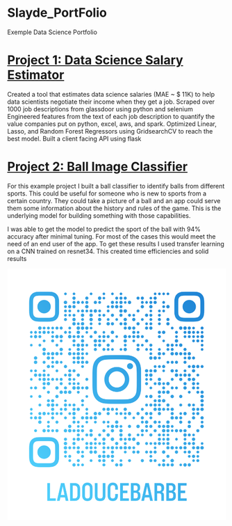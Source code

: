 # Slayde_PortFolio
Exemple Data Science Portfolio

# [Project 1: Data Science Salary Estimator ](https://deslay.github.io/Slayde_PortFolio/)

Created a tool that estimates data science salaries (MAE ~ $ 11K) to help data scientists negotiate their income when they get a job.
Scraped over 1000 job descriptions from glassdoor using python and selenium
Engineered features from the text of each job description to quantify the value companies put on python, excel, aws, and spark.
Optimized Linear, Lasso, and Random Forest Regressors using GridsearchCV to reach the best model.
Built a client facing API using flask



# [Project 2: Ball Image Classifier](https://deslay.github.io/Slayde_PortFolio/)

For this example project I built a ball classifier to identify balls from different sports. This could be useful for someone who is new to sports from a certain country. They could take a picture of a ball and an app could serve them some information about the history and rules of the game. This is the underlying model for building something with those capabilities.

I was able to get the model to predict the sport of the ball with 94% accuracy after minimal tuning. For most of the cases this would meet the need of an end user of the app. To get these results I used transfer learning on a CNN trained on resnet34. This created time efficiencies and solid results


![alt text](https://github.com/DeSlay/Slayde_PortFolio/blob/main/images/ladoucebarbe_qr.png)
